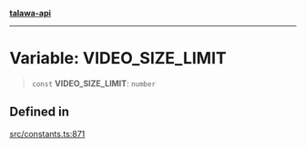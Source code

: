 [**talawa-api**](../../README.md)

***

# Variable: VIDEO\_SIZE\_LIMIT

> `const` **VIDEO\_SIZE\_LIMIT**: `number`

## Defined in

[src/constants.ts:871](https://github.com/Suyash878/talawa-api/blob/f376d03c37e9acd046e7cc983947432c95f74442/src/constants.ts#L871)
